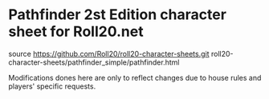 # Pathfinder 2st Edition character sheet for Roll20.net

source
https://github.com/Roll20/roll20-character-sheets.git
roll20-character-sheets/pathfinder_simple/pathfinder.html

Modifications dones here are only to reflect changes due to house rules
and players' specific requests.
